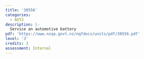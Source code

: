 ```yaml
---
title: '30556'
categories:
  - AUT2
description: |-
  Service an automotive battery
pdf: 'https://www.nzqa.govt.nz/nqfdocs/units/pdf/30556.pdf'
level: '3'
credits: 3
assessment: Internal
---
```


